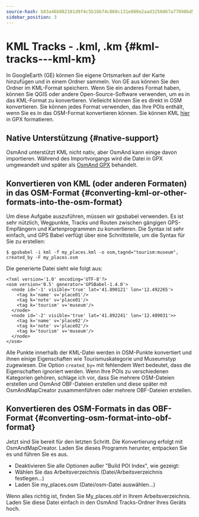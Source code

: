```yaml
---
source-hash: b83a46b082181d9f4c5b16b74c868c131e880e2aad3256067a77098bd5c9ae01
sidebar_position: 3
---
```


# KML Tracks - .kml, .km {#kml-tracks---kml-km}

In GoogleEarth (GE) können Sie eigene Ortsmarken auf der Karte hinzufügen und in einem Ordner sammeln. Von GE aus können Sie den Ordner im KML-Format speichern. Wenn Sie ein anderes Format haben, können Sie QGIS oder andere Open-Source-Software verwenden, um es in das KML-Format zu konvertieren. Vielleicht können Sie es direkt in OSM konvertieren. Sie können jedes Format verwenden, das Ihre POIs enthält, wenn Sie es in das OSM-Format konvertieren können. Sie können KML [hier](https://kml2gpx.com/) in GPX formatieren.

## Native Unterstützung {#native-support}
OsmAnd unterstützt KML nicht nativ, aber OsmAnd kann einige davon importieren. Während des Importvorgangs wird die Datei in GPX umgewandelt und später als [OsmAnd GPX](osmand-gpx) behandelt.


## Konvertieren von KML (oder anderen Formaten) in das OSM-Format {#converting-kml-or-other-formats-into-the-osm-format}

Um diese Aufgabe auszuführen, müssen wir gpsbabel verwenden. Es ist sehr nützlich, Wegpunkte, Tracks und Routen zwischen gängigen GPS-Empfängern und Kartenprogrammen zu konvertieren. Die Syntax ist sehr einfach, und GPS Babel verfügt über eine Schnittstelle, um die Syntax für Sie zu erstellen:

```
$ gpsbabel -i kml -f my_places.kml -o osm,tagnd="tourism:museum",​created_by -F my_places.osm
```

Die generierte Datei sieht wie folgt aus:

```
<?xml version='1.0' encoding='UTF-8'?>
<osm version='0.5' generator='GPSBabel-1.4.0'>
  <node id='-1' visible='true' lat='41.890121' lon='12.492265'>
    <tag k='name' v='place01'/>
    <tag k='note' v='place01'/>
    <tag k='tourism' v='museum'/>
  </node>
  <node id='-2' visible='true' lat='41.892241' lon='12.489031'>>
    <tag k='name' v='place02'/>
    <tag k='note' v='place02'/>
    <tag k='tourism' v='museum'/>
  </node>
</osm>
```        

Alle Punkte innerhalb der KML-Datei werden in OSM-Punkte konvertiert und ihnen einige Eigenschaften wie Tourismuskategorie und Museumstyp zugewiesen. Die Option `created_by=` mit fehlendem Wert bedeutet, dass die Eigenschaften ignoriert werden. Wenn Ihre POIs zu verschiedenen Kategorien gehören, schlage ich vor, dass Sie mehrere OSM-Dateien erstellen und OsmAnd OBF-Dateien erstellen und diese später mit OsmAndMapCreator zusammenführen oder mehrere OBF-Dateien erstellen.

## Konvertieren des OSM-Formats in das OBF-Format {#converting-osm-format-into-obf-format}

Jetzt sind Sie bereit für den letzten Schritt. Die Konvertierung erfolgt mit OsmAndMapCreator. Laden Sie dieses Programm herunter, entpacken Sie es und führen Sie es aus.
- Deaktivieren Sie alle Optionen außer "Build POI Index", wie gezeigt:
- Wählen Sie das Arbeitsverzeichnis (Datei/Arbeitsverzeichnis festlegen...)
- Laden Sie my_places.osm (Datei/osm-Datei auswählen...)

Wenn alles richtig ist, finden Sie My\_places.obf in Ihrem Arbeitsverzeichnis. Laden Sie diese Datei einfach in den OsmAnd Tracks-Ordner Ihres Geräts hoch.
